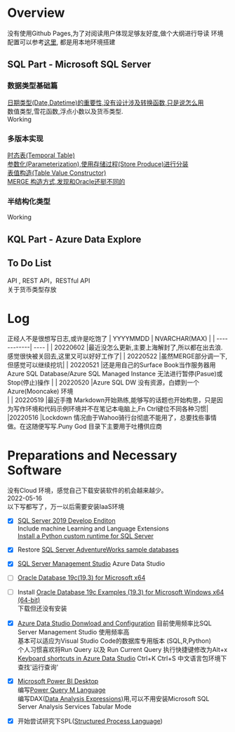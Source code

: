 # Overview 
  没有使用Github Pages,为了对阅读用户体现足够友好度,做个大纲进行导读
  环境配置可以参考[这里](https://github.com/DataStructureAndVen-Top/Mjolnir#preparations-and-necessary-software), 都是用本地环境搭建  
## SQL Part - Microsoft SQL Server 
  ### 数据类型基础篇
  [日期类型(Date,Datetime)的重要性,没有设计涉及转换函数,只是说怎么用](Puny%20God/Why%20use%20Data%20Type(Date%20Type).md)<BR>
  数值类型,雪花函数,浮点小数以及货币类型.<BR> Working
  ### 多版本实现
  [时态表(Temporal Table)](https://github.com/DataStructureAndVen-Top/Mjolnir/blob/main/Puny%20God/End%20User%20modified%20by.md#using-temporal-table)<BR>
  [参数化(Parameterization),使用存储过程(Store Produce)进行分装](https://github.com/DataStructureAndVen-Top/Mjolnir/blob/main/Puny%20God/End%20User%20modified%20by.md#store-produce-delete-partparameterization)<BR>
  [表值构造(Table Value Constructor)](https://github.com/DataStructureAndVen-Top/Mjolnir/blob/main/Puny%20God/End%20User%20modified%20by.md#store-produce-table-value-constructor-part)<BR>
  [MERGE 构造方式,发现和Oracle还挺不同的](https://github.com/DataStructureAndVen-Top/Mjolnir/blob/main/Puny%20God/End%20User%20modified%20by.md#store-produce-merge-part)<BR>
  ### 半结构化类型
  Working

## KQL Part - Azure Data Explore 


## To Do List 
API , REST API，RESTful API<BR>
关于货币类型存放
# Log
正经人不是很想写日志,或许是吃饱了
| YYYYMMDD | NVARCHAR(MAX) |
| ------------| ---- |
| 20220602    |最近没怎么更新,主要上海解封了,所以都在出去浪.感觉很快被关回去,这里又可以好好工作了| 
| 20220522    |虽然MERGE部分调一下,但感觉可以继续挖坑| 
| 20220521    |还是用自己的Surface Book当作服务器用Azure SQL Database/Azure SQL Managed Instance 无法进行暂停(Pasue)或Stop(停止)操作 |
| 20220520    |Azure SQL DW 没有资源，白嫖到一个Azure(Mooncake) 环境<BR> |
| 20220519    |最近手撸 Markdown开始熟练,能够写的话题也开始构思，只是因为写作环境和代码示例环境并不在笔记本电脑上,Fn Ctrl键位不同各种习惯|
|20220516     |Lockdown 情况由于Wahoo骑行台彻底不能用了，总要找些事情做。在这随便写写.Puny God 目录下主要用于吐槽供应商<BR>

# Preparations and Necessary Software
没有Cloud 环境，感觉自己下载安装软件的机会越来越少。<BR>
2022-05-16<BR>
以下写都写了，万一以后需要安装IaaS环境<BR>
- [x] [SQL Server 2019 Develop Enditon ](https://go.microsoft.com/fwlink/p/?linkid=866662)  
    Include  machine Learning and Language 
    Extensions   
    [Install a Python custom runtime for SQL Server](
https://docs.microsoft.com/zh-cn/sql/machine-learning/install/custom-runtime-python?view=sql-server-ver15&pivots=platform-windows
)  
- [x] Restore [SQL Server AdventureWorks sample databases](https://docs.microsoft.com/en-us/sql/samples/adventureworks-install-configure?view=sql-server-ver15&tabs=ssms)  
- [x] [SQL Server Management Studio](https://docs.microsoft.com/zh-cn/sql/ssms/download-sql-server-management-studio-ssms?view=sql-server-ver15) 
  Azure Data Studio 
- [ ] [Oracle Database 19c(19.3) for Microsoft x64](https://www.oracle.com/database/technologies/oracle19c-windows-downloads.html)
- [ ] Install [Oracle Database 19c Examples (19.3) for Microsoft Windows x64 (64-bit)](https://www.oracle.com/database/technologies/oracle19c-windows-downloads.html)  
  下载但还没有安装
- [x] [Azure Data Studio Donwload and Configuration](https://docs.microsoft.com/en-us/sql/azure-data-studio/download-azure-data-studio?view=sql-server-ver15)
    目前使用频率比SQL Server Management Studio 使用频率高<BR>
    基本可以适应为Visual Studio Code的数据库专用版本
    (SQL,R,Python)<BR>
    个人习惯喜欢将Run Query 以及 Run Current Query 执行快捷键修改为Alt+x
    [Keyboard shortcuts in Azure Data Studio](https://docs.microsoft.com/en-us/sql/azure-data-studio/keyboard-shortcuts?view=sql-server-ver15#edit-existing-keyboard-shortcuts)
    Ctrl+K Ctrl+S 中文语言包环境下查找'运行查询'  
- [x] [Microsoft Power BI Desktop](https://www.microsoft.com/en-us/download/details.aspx?id=58494)  
编写[Power Query M Language](https://docs.microsoft.com/zh-cn/power-query/)  
编写DAX([Data Analysis Expressions](https://docs.microsoft.com/zh-cn/dax/dax-function-reference))用,可以不用安装Microsoft SQL Server Analysis Services Tabular Mode

- [x] 开始尝试研究下SPL([Structured Process Language](http://c.raqsoft.com.cn/article/1595816810031))



